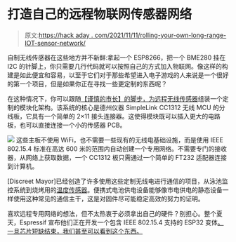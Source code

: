 # 打造自己的远程物联网传感器网络

> 原文:[https://hack aday . com/2021/11/11/rolling-your-own-long-range-IOT-sensor-network/](https://hackaday.com/2021/11/11/rolling-your-own-long-range-iot-sensor-network/)

自制无线传感器在这些地方并不新鲜:拿起一个 ESP8266，把一个 BME280 挂在 I2C 的针脚上，你只需要几行代码就可以按照自己的方式加入物联网。像这样的构建是如此便宜和容易，以至于它们对于那些希望进入电子游戏的人来说是一个很好的第一个项目，但是如果你正在寻找一些更定制的东西呢？

在这种情况下，你可以跟随[【谨慎的市长】的脚步，为远程无线传感器](https://hackaday.io/project/182274-long-range-iot-everywhere)组装一个定制的模块化架构。该系统的核心是德州仪器 SimpleLink CC1312 无线 MCU 的分线板，它具有一个简单的 2×11 接头连接器。这使得模块既可以插入更大的电路板，也可以直接连接一个小的传感器 PCB。

[![](../Images/9cafc6d9e7b17239637ad003f5ece441.png)](https://hackaday.com/wp-content/uploads/2021/11/cc1312iot_detail2.jpg) 这些主板不使用 WiFi，也不需要一些现有的无线电基础设施，而是使用 IEEE 802.15.4 标准在高达 600 米的范围内自动创建一个专用网络。不需要专门的接收器，从网络上获取数据，一个 CC1312 板只需通过一个简单的 FT232 适配器连接到计算机。

[Discreet Mayor]已经创造了许多使用这些定制无线电进行通信的项目，从泳池监控系统到烧烤用的[温度传感器](https://hackaday.io/project/182323-long-range-thermocouple-temp-sensor)。便携式电池供电设备能够像市电供电的静态设备一样使用这种常见的通信主干，这是对固件尽可能稳定高效的努力的证明。

喜欢远程专用网络的想法，但不太热衷于必须拿出自己的硬件？别担心。整个夏天，Espressif 宣布他们正在开发一个包含 IEEE 802.15.4 支持的 ESP32 变体[。一旦芯片短缺结束，我们甚至可以看到这个东西。](https://hackaday.com/2021/08/04/new-part-day-an-esp-with-zigbee/)